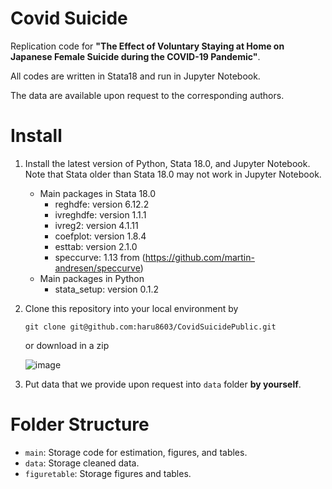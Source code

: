 # Covid Suicide
Replication code for **"The Effect of Voluntary Staying at Home on Japanese Female Suicide during the COVID-19 Pandemic"**. 

All codes are written in Stata18 and run in Jupyter Notebook. 

The data are available upon request to the corresponding authors.

# Install

1. Install the latest version of Python, Stata 18.0, and Jupyter Notebook. Note that Stata older than Stata 18.0 may not work in  Jupyter Notebook.
    - Main packages in Stata 18.0
        - reghdfe: version 6.12.2
        - ivreghdfe: version 1.1.1
        - ivreg2: version 4.1.11
        - coefplot: version 1.8.4
        - esttab: version 2.1.0
        - speccurve: 1.13 from (<a href="url">https://github.com/martin-andresen/speccurve</a>)
    - Main packages in Python
        - stata_setup: version 0.1.2
    
2. Clone this repository into your local environment by 

    ```git clone git@github.com:haru8603/CovidSuicidePublic.git```
    
   or download in a zip
   
   ![image](https://github.com/haru8603/CovidSuicidePublic/assets/38587774/d6f45e72-f433-4e1b-ae16-eec43be33354)

3. Put data that we provide upon request into ```data``` folder  **by yourself**.

# Folder Structure
- ```main```: Storage code for estimation, figures, and tables.
- ```data```: Storage cleaned data.
- ```figuretable```: Storage figures and tables.
